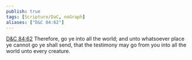 ```yaml
---
publish: true
tags: [Scripture/DaC, noGraph]
aliases: ["D&C 84:62"]
---
```

[D&C 84:62](https://churchofjesuschrist.org/study/scriptures/dc-testament/dc/84?lang=eng&id=p62#p62) Therefore, go ye into all the world; and unto whatsoever place ye cannot go ye shall send, that the testimony may go from you into all the world unto every creature.
